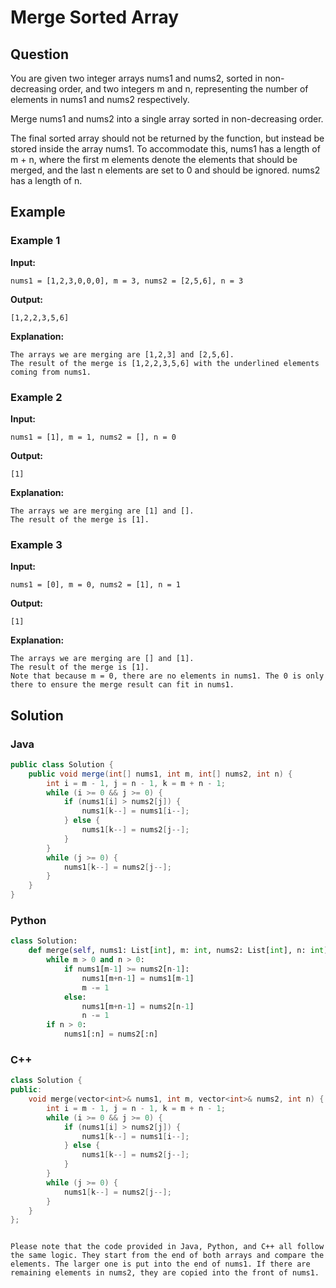 # Merge Sorted Array

## Question

You are given two integer arrays nums1 and nums2, sorted in non-decreasing order, and two integers m and n, representing the number of elements in nums1 and nums2 respectively.

Merge nums1 and nums2 into a single array sorted in non-decreasing order.

The final sorted array should not be returned by the function, but instead be stored inside the array nums1. To accommodate this, nums1 has a length of m + n, where the first m elements denote the elements that should be merged, and the last n elements are set to 0 and should be ignored. nums2 has a length of n.

## Example

### Example 1

**Input:** 

    nums1 = [1,2,3,0,0,0], m = 3, nums2 = [2,5,6], n = 3

**Output:** 

    [1,2,2,3,5,6]

**Explanation:**

    The arrays we are merging are [1,2,3] and [2,5,6].
    The result of the merge is [1,2,2,3,5,6] with the underlined elements coming from nums1.

### Example 2

**Input:** 

    nums1 = [1], m = 1, nums2 = [], n = 0

**Output:** 

    [1]

**Explanation:**

    The arrays we are merging are [1] and [].
    The result of the merge is [1].

### Example 3

**Input:** 

    nums1 = [0], m = 0, nums2 = [1], n = 1

**Output:** 

    [1]

**Explanation:**

    The arrays we are merging are [] and [1].
    The result of the merge is [1].
    Note that because m = 0, there are no elements in nums1. The 0 is only there to ensure the merge result can fit in nums1.

## Solution

### Java

```java
public class Solution {
    public void merge(int[] nums1, int m, int[] nums2, int n) {
        int i = m - 1, j = n - 1, k = m + n - 1;
        while (i >= 0 && j >= 0) {
            if (nums1[i] > nums2[j]) {
                nums1[k--] = nums1[i--];
            } else {
                nums1[k--] = nums2[j--];
            }
        }
        while (j >= 0) {
            nums1[k--] = nums2[j--];
        }
    }
}
```

### Python

```python
class Solution:
    def merge(self, nums1: List[int], m: int, nums2: List[int], n: int) -> None:
        while m > 0 and n > 0:
            if nums1[m-1] >= nums2[n-1]:
                nums1[m+n-1] = nums1[m-1]
                m -= 1
            else:
                nums1[m+n-1] = nums2[n-1]
                n -= 1
        if n > 0:
            nums1[:n] = nums2[:n]
```

### C++

```cpp
class Solution {
public:
    void merge(vector<int>& nums1, int m, vector<int>& nums2, int n) {
        int i = m - 1, j = n - 1, k = m + n - 1;
        while (i >= 0 && j >= 0) {
            if (nums1[i] > nums2[j]) {
                nums1[k--] = nums1[i--];
            } else {
                nums1[k--] = nums2[j--];
            }
        }
        while (j >= 0) {
            nums1[k--] = nums2[j--];
        }
    }
};
```
```

Please note that the code provided in Java, Python, and C++ all follow the same logic. They start from the end of both arrays and compare the elements. The larger one is put into the end of nums1. If there are remaining elements in nums2, they are copied into the front of nums1.